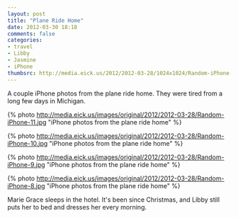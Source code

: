 ```yaml
---
layout: post
title: "Plane Ride Home"
date: 2012-03-30 18:18
comments: false
categories: 
- travel
- Libby
- Jasmine
- iPhone
thumbsrc: http://media.eick.us/2012/2012-03-28/1024x1024/Random-iPhone-11.jpg 
---
```

A couple iPhone photos from the plane ride home.  They were tired from a long few days in Michigan.



{% photo http://media.eick.us/images/original/2012/2012-03-28/Random-iPhone-11.jpg "iPhone photos from the plane ride home" %}
  




{% photo http://media.eick.us/images/original/2012/2012-03-28/Random-iPhone-10.jpg "iPhone photos from the plane ride home" %}
  




{% photo http://media.eick.us/images/original/2012/2012-03-28/Random-iPhone-9.jpg "iPhone photos from the plane ride home" %}
  




{% photo http://media.eick.us/images/original/2012/2012-03-28/Random-iPhone-8.jpg "iPhone photos from the plane ride home" %}
  

Marie Grace sleeps in the hotel.  It's been since Christmas, and Libby still puts her to bed and dresses her every morning.